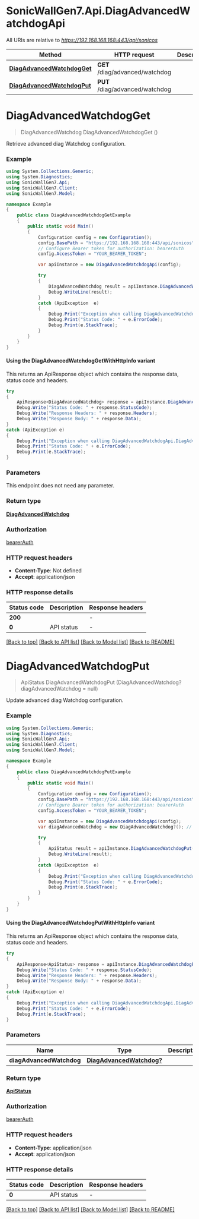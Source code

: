 # SonicWallGen7.Api.DiagAdvancedWatchdogApi

All URIs are relative to *https://192.168.168.168:443/api/sonicos*

| Method | HTTP request | Description |
|--------|--------------|-------------|
| [**DiagAdvancedWatchdogGet**](DiagAdvancedWatchdogApi.md#diagadvancedwatchdogget) | **GET** /diag/advanced/watchdog |  |
| [**DiagAdvancedWatchdogPut**](DiagAdvancedWatchdogApi.md#diagadvancedwatchdogput) | **PUT** /diag/advanced/watchdog |  |

<a id="diagadvancedwatchdogget"></a>
# **DiagAdvancedWatchdogGet**
> DiagAdvancedWatchdog DiagAdvancedWatchdogGet ()



Retrieve advanced diag Watchdog configuration.

### Example
```csharp
using System.Collections.Generic;
using System.Diagnostics;
using SonicWallGen7.Api;
using SonicWallGen7.Client;
using SonicWallGen7.Model;

namespace Example
{
    public class DiagAdvancedWatchdogGetExample
    {
        public static void Main()
        {
            Configuration config = new Configuration();
            config.BasePath = "https://192.168.168.168:443/api/sonicos";
            // Configure Bearer token for authorization: bearerAuth
            config.AccessToken = "YOUR_BEARER_TOKEN";

            var apiInstance = new DiagAdvancedWatchdogApi(config);

            try
            {
                DiagAdvancedWatchdog result = apiInstance.DiagAdvancedWatchdogGet();
                Debug.WriteLine(result);
            }
            catch (ApiException  e)
            {
                Debug.Print("Exception when calling DiagAdvancedWatchdogApi.DiagAdvancedWatchdogGet: " + e.Message);
                Debug.Print("Status Code: " + e.ErrorCode);
                Debug.Print(e.StackTrace);
            }
        }
    }
}
```

#### Using the DiagAdvancedWatchdogGetWithHttpInfo variant
This returns an ApiResponse object which contains the response data, status code and headers.

```csharp
try
{
    ApiResponse<DiagAdvancedWatchdog> response = apiInstance.DiagAdvancedWatchdogGetWithHttpInfo();
    Debug.Write("Status Code: " + response.StatusCode);
    Debug.Write("Response Headers: " + response.Headers);
    Debug.Write("Response Body: " + response.Data);
}
catch (ApiException e)
{
    Debug.Print("Exception when calling DiagAdvancedWatchdogApi.DiagAdvancedWatchdogGetWithHttpInfo: " + e.Message);
    Debug.Print("Status Code: " + e.ErrorCode);
    Debug.Print(e.StackTrace);
}
```

### Parameters
This endpoint does not need any parameter.
### Return type

[**DiagAdvancedWatchdog**](DiagAdvancedWatchdog.md)

### Authorization

[bearerAuth](../README.md#bearerAuth)

### HTTP request headers

 - **Content-Type**: Not defined
 - **Accept**: application/json


### HTTP response details
| Status code | Description | Response headers |
|-------------|-------------|------------------|
| **200** |  |  -  |
| **0** | API status |  -  |

[[Back to top]](#) [[Back to API list]](../README.md#documentation-for-api-endpoints) [[Back to Model list]](../README.md#documentation-for-models) [[Back to README]](../README.md)

<a id="diagadvancedwatchdogput"></a>
# **DiagAdvancedWatchdogPut**
> ApiStatus DiagAdvancedWatchdogPut (DiagAdvancedWatchdog? diagAdvancedWatchdog = null)



Update advanced diag Watchdog configuration.

### Example
```csharp
using System.Collections.Generic;
using System.Diagnostics;
using SonicWallGen7.Api;
using SonicWallGen7.Client;
using SonicWallGen7.Model;

namespace Example
{
    public class DiagAdvancedWatchdogPutExample
    {
        public static void Main()
        {
            Configuration config = new Configuration();
            config.BasePath = "https://192.168.168.168:443/api/sonicos";
            // Configure Bearer token for authorization: bearerAuth
            config.AccessToken = "YOUR_BEARER_TOKEN";

            var apiInstance = new DiagAdvancedWatchdogApi(config);
            var diagAdvancedWatchdog = new DiagAdvancedWatchdog?(); // DiagAdvancedWatchdog? |  (optional) 

            try
            {
                ApiStatus result = apiInstance.DiagAdvancedWatchdogPut(diagAdvancedWatchdog);
                Debug.WriteLine(result);
            }
            catch (ApiException  e)
            {
                Debug.Print("Exception when calling DiagAdvancedWatchdogApi.DiagAdvancedWatchdogPut: " + e.Message);
                Debug.Print("Status Code: " + e.ErrorCode);
                Debug.Print(e.StackTrace);
            }
        }
    }
}
```

#### Using the DiagAdvancedWatchdogPutWithHttpInfo variant
This returns an ApiResponse object which contains the response data, status code and headers.

```csharp
try
{
    ApiResponse<ApiStatus> response = apiInstance.DiagAdvancedWatchdogPutWithHttpInfo(diagAdvancedWatchdog);
    Debug.Write("Status Code: " + response.StatusCode);
    Debug.Write("Response Headers: " + response.Headers);
    Debug.Write("Response Body: " + response.Data);
}
catch (ApiException e)
{
    Debug.Print("Exception when calling DiagAdvancedWatchdogApi.DiagAdvancedWatchdogPutWithHttpInfo: " + e.Message);
    Debug.Print("Status Code: " + e.ErrorCode);
    Debug.Print(e.StackTrace);
}
```

### Parameters

| Name | Type | Description | Notes |
|------|------|-------------|-------|
| **diagAdvancedWatchdog** | [**DiagAdvancedWatchdog?**](DiagAdvancedWatchdog?.md) |  | [optional]  |

### Return type

[**ApiStatus**](ApiStatus.md)

### Authorization

[bearerAuth](../README.md#bearerAuth)

### HTTP request headers

 - **Content-Type**: application/json
 - **Accept**: application/json


### HTTP response details
| Status code | Description | Response headers |
|-------------|-------------|------------------|
| **0** | API status |  -  |

[[Back to top]](#) [[Back to API list]](../README.md#documentation-for-api-endpoints) [[Back to Model list]](../README.md#documentation-for-models) [[Back to README]](../README.md)

